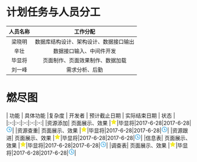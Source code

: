 # 计划任务与人员分工

| 人员名称 | 工作分配 |
|:-:|:-:|
| 梁晓明 | 数据库结构设计、架构设计、数据接口输出 |
| 辛壮 | 数据接口输入、中间件开发 |
| 毕显将 | 页面制作、页面效果制作、数据加载 |
| 刘一峰 | 需求分析、后勤 |

# 燃尽图

| 功能 | 具体功能 |复杂度 | 开发者 | 预计截止日期 | 实际结束日期 | 状态 |
|:-:|:-:|:-:|:-:|:-:|
|资源添加| 页面展示、效果 |![](/assets/star.png)|毕显将|2017-6-28|2017-6-28|![](/assets/wait.png)|
|资源查重| 页面展示、效果 |![](/assets/star.png)|毕显将|2017-6-28|2017-6-28|![](/assets/wait.png)|
|资源跟进| 页面展示、效果 |![](/assets/star.png)|毕显将|2017-6-28|2017-6-28|![](/assets/wait.png)|
|信息表| 页面展示、效果 |![](/assets/star.png)|毕显将|2017-6-28|2017-6-28|![](/assets/wait.png)|
|调查表| 页面展示、效果 |![](/assets/star.png)|毕显将|2017-6-28|2017-6-28|![](/assets/wait.png)|




